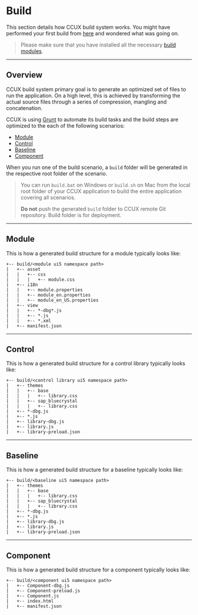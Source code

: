 # Build
This section details how CCUX build system works. You might have performed your first build from [here](getting_started.md/#markdown-header-first-build) and wondered what was going on.

> Please make sure that you have installed all the necessary [build modules](getting_started.md/#markdown-header-install-build-modules).

***
## Overview
CCUX build system primary goal is to generate an optimized set of files to run the application. On a high level, this is achieved by transforming the actual source files through a series of compression, mangling and concatenation.

CCUX is using [Grunt](http://gruntjs.com/) to automate its build tasks and the build steps are optimized to the each of the following scenarios:

* [Module](#markdown-header-module)
* [Control](#markdown-header-control)
* [Baseline](#markdown-header-baseline)
* [Component](#markdown-header-component)

When you run one of the build scenario, a `build` folder will be generated in the respective root folder of the scenario.

> You can run `build.bat` on Windows or `build.sh` on Mac from the local root folder of your CCUX application to build the entire application covering all scenarios.
>
> **Do not** push the generated `build` folder to CCUX remote Git repository. Build folder is for deployment.

***
## Module

This is how a generated build structure for a module typically looks like:

```
+-- build/<module ui5 namespace path>
|   +-- asset
|   |   +-- css
|   |   |   +-- module.css
|   +-- i18n
|   |   +-- module.properties
|   |   +-- module_en.properties
|   |   +-- module_en_US.properties
|   +-- view
|   |   +-- *-dbg*.js
|   |   +-- *.js
|   |   +-- *.xml
|   +-- manifest.json
```


***
## Control

This is how a generated build structure for a control library typically looks like:

```
+-- build/<control library ui5 namespace path>
|   +-- themes
|   |   +-- base
|   |   |   +-- library.css
|   |   +-- sap_bluecrystal
|   |   |   +-- library.css
|   +-- *-dbg.js
|   +-- *.js
|   +-- library-dbg.js
|   +-- library.js
|   +-- library-preload.json
```

***
## Baseline

This is how a generated build structure for a baseline typically looks like:

```
+-- build/<baseline ui5 namespace path>
|   +-- themes
|   |   +-- base
|   |   |   +-- library.css
|   |   +-- sap_bluecrystal
|   |   |   +-- library.css
|   +-- *-dbg.js
|   +-- *.js
|   +-- library-dbg.js
|   +-- library.js
|   +-- library-preload.json
```

***
## Component

This is how a generated build structure for a component typically looks like:

```
+-- build/<component ui5 namespace path>
|   +-- Component-dbg.js
|   +-- Component-preload.js
|   +-- Component.js
|   +-- index.html
|   +-- manifest.json
```
